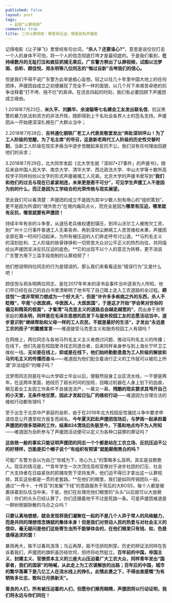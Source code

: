 ```yaml
---
published: false
layout: post
tags:
  - 起底“认罪视频”
comments: true
title: 二评认罪视频：哪里有压迫，哪里就有声援团
---
```


记得电影《让子弹飞》里曾经有句台词，**“杀人？还要诛心?”**，意思是说仅仅打击一个人的身体不可怕，将一个人的信念彻底打垮才是最彻底的。于是我们看到，**在持续数月的无耻打压和疯狂抓捕无果后，广东警方祭出了认罪视频，试图以沈梦雨、岳昕、顾佳悦、郑永明等几位同志的“悔过自新”击垮我们的信心。**

但是我们不得不说广东警方此举是痴心妄想。较之以往几十年里中国大地上的任何团体，声援团自成立之初便展现了完全不一样的面貌，以几个月下来艰苦卓绝的抗争诠释着“打不垮、拖不烂”的真谛。在流言四起的时刻，我们有必要回顾下声援团成立缘由。

1.2018年7月23日，**米久平、刘鹏华、余浚聪等七名建会工友发出联名信**，抗议黑警的暴力执法和资方的非法开除，随即得到上千名社会各界人士的签名支持。声援团从一开始便深深扎根在广大群众当中；

2.2018年7月28日，**吉林通化钢铁厂老工人代表吴敬堂发出“奔赴深圳坪山！为了工人阶级的觉醒，为了毛主席”的号召，这是新老两代工人阶级的历史性交替时刻**，当新工人阶级在现实矛盾当中逐步觉醒起来反抗不公，我们没有任何理由回避他们的诉求；

3.2018年7月29日，北大同学发起《北大学生就「深圳7•27事件」的声援书》，随后来自中国人民大学、南京大学、清华大学、西北政法大学、中山大学等十数所高校学子同样纷纷以文字的形式声援被捕工人兄弟。北京大学的声援书里写到“**我们和他们的过去与现在已紧紧相连，未来更是密不可分”，可见学生声援工人不是因为别的什么，而正是因为工学结合的光荣传统与现实展望。**

至此我们可以看清楚：声援团的成立不是因为其中少数人别有用心的“组织策划”，更不是因为所谓的“境外势力”在境内煽风点火，而完全是因为**哪里有压迫，哪里就有反抗，哪里就要有声援团！**

持续半年有余的斗争里，从退伍老兵维权遭到镇压，到坪山沃尔工人被拖欠工资，到广州十三行事件普通工人无辜丧命、再到深圳尘肺病工人苦苦维权未果，声援团全部在第一时间行动起来，为所有被压迫的人们奔走呼号讨公道。**马列毛主义的深刻批判、工人阶级的铁骨铮铮和一切劳苦大众对公平正义的热烈向往，共同描绘出声援团坚决反抗压迫的底色。**它的出现不以个人的意志为转移，更不消说广东警方用下三滥手段炮制的认罪视频了！

他们想说明四位同志的行为是错误的，那么我们来看看这些“错误行为”又是什么吧！

顾佳悦与郑永明两位同志，是在2017年年末的读书会事件当中逐渐为人所知，他们早已经在自己的自白书里清晰明了地书写了自己踏上走入工农道路的全过程。**顾佳悦“一度非常努力想成为一个好大夫“，但是”许许多多疾病之外的东西，杀人不眨眼“，毕竟“小医医病，中医医人，大医医国“，于是这才开始”学会笑对世俗的偏见和精英的假面“，才看清”马克思主义的道路总会越走越宽的“**。而出身于贫寒家庭的**郑永明，同样是在毛泽东思想的启发下与服务校园工友的志愿活动当中，逐步意识到”继续帮助和父母一样的工人农民，不就是最好的生活“，才发出“永远是工农的孩子“的震撼宣言**——难道接受马克思主义和服务校园工人有错吗？

在网络上，两位同志与各地马列毛主义主义者商讨问题、推动马列毛主义的传播；在线下，他们先是在校园里寻找志同道合者，后来同样亲身参与到上海长宁环卫工维权一线。**无论是在线上，抑或是在线下，他们始终勤勤恳恳为工人阶级的解放和马列毛主义的传播而奋斗**——难道因为他们配合着进行正义的工作就可以被扣上所谓“非法组织“的帽子吗？

沈梦雨同志则是在中山大学硕士毕业以后，便毅然投身工业区流水线，一干便是两年。在这两年里面，她经历了超长时间的加班，目睹过机器在人身上划下的血痕，眼见着女工友因工作条件不良接连流产，一幕又一幕。**残酷的现实要求其甩开自己的小天堂，无条件地甘蔗，因此才发起日弘厂的维权行动**——难道因为合理合法的维权行动都有错吗？

至于出生于北京中产家庭的岳昕，由于在2018年北大校园反性骚扰斗争中要求申请信息公开遭至校方报复而闻名。**今年夏天赶赴声援团现场后，与梦雨一起承担着声援团的很多琐碎的工作，结果824清场后失联至今，下落和地点均不为人所知**——难道因为岳昕参与了声援团活动便可以定义为各种口袋罪的罪证吗？

**这些铁一般的事实只能证明声援团的同志一个个都是站在工农立场、反抗压迫不公的好榜样，岂能是扣个帽子说个“有组织有预谋”就能颠倒黑白的吗？**

可能广东警方会以为自己“攻城为下，攻心为上”的策略多么高明，其实是自欺欺人。现实的情况是，**青年学生一次次顶住高校官僚对于进步社团的打压、社会广大支持者在日益紧张的抓捕攻势下坚持发声，他们迫不得已才拿出这一认罪视频，其实这些都是一贯的老套路。**在他们的眼里，我们是如同传销团队一般，通过“一传十、十传百”的发展“下线”的思路服务于背后的大BOSS，每个人都是被裹挟着到队伍当中来，于是，他们在处理完他们眼里的“头头”以后就可以大放厥词：你们的头头已经认罪了，你们还跟着他干不过是死路一条。可是声援团难道是一群树倒猢狲散的乌合之众吗？

**只要认真地想想，就会发现将我们凝聚在一起的不是几个人异于常人的风格魅力，而是共同的理想信念铸就的集体本身！但是我们对劳动人民的热爱与对社会主义的信仰，毫无疑问是他们这些寄生虫所不能够体会的，在他们眼里只有钱、权、色是值得追求的罢！**

暴雨再大，挨不过春风浩荡；乌云再厚，抵不住骄阳刺穿。历史的辨证法同样在告诉着我们，声援团的旗帜虽历经坎坷，但终将屹然挺立。**百年前的中国，帝国主义、封建主义、官僚资本主义的三座大山压迫着广大工农大众，同样青年发出“国家者，我们的国家”的呐喊，从此走上为工农谋解放的出路；百年后的中国，城市的繁华落幕下是几亿工人在流水线上的挣扎，此情此景之下，不得由衷感慨“为有牺牲多壮志，敢叫日月换新天”。**
 
**善良的人们，所有被压迫着的人们，但愿你们擦亮眼睛，声援团将以行动证明，我们将永远与你们同在！**
